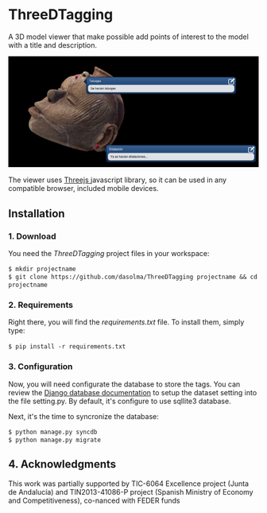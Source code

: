 # ThreeDTagging
A 3D model viewer that make possible add points of interest to the model with a title and description.

![screenshot](static/images/sample_model.png)

The viewer uses [Threejs ](http://threejs.org/) javascript library, so it can be used in any compatible browser, included mobile devices.

## Installation

### 1. Download
You need the *ThreeDTagging* project files in your workspace:

    $ mkdir projectname
    $ git clone https://github.com/dasolma/ThreeDTagging projectname && cd projectname

### 2. Requirements
Right there, you will find the *requirements.txt* file. To install them, simply type:

`$ pip install -r requirements.txt`

### 3. Configuration

Now, you will need configurate the database to store the tags. You can review the [Django database documentation](https://docs.djangoproject.com/en/1.6/ref/databases/) to setup the dataset setting into the file setting.py. By default, it's configure to use sqllite3 database.

Next, it's the time to syncronize the database:

    $ python manage.py syncdb
    $ python manage.py migrate

## 4. Acknowledgments

This work was partially supported by TIC-6064 Excellence project (Junta de Andalucía) and TIN2013-41086-P project (Spanish Ministry of Economy and Competitiveness), co-nanced with FEDER funds

